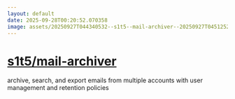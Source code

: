 ```yaml
---
layout: default
date: 2025-09-28T00:20:52.070358
image: assets/20250927T044340532--s1t5--mail-archiver--20250927T045125233--cropped.png
---
```


# [s1t5/mail-archiver](https://github.com/s1t5/mail-archiver)

archive, search, and export emails from multiple accounts with user management and retention policies
